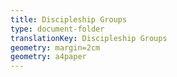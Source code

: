 ```yaml
---
title: Discipleship Groups
type: document-folder
translationKey: Discipleship Groups
geometry: margin=2cm
geometry: a4paper
---
```

